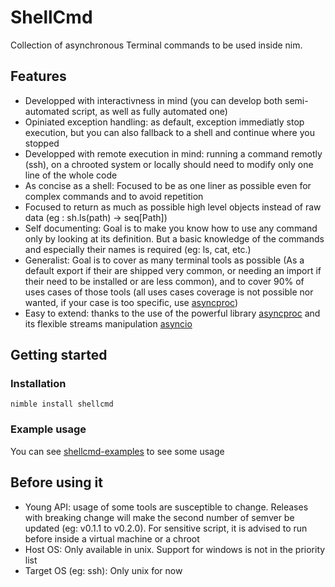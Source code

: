 # ShellCmd
Collection of asynchronous Terminal commands to be used inside nim.

## Features

- Developped with interactivness in mind (you can develop both semi-automated script, as well as fully automated one)
- Opiniated exception handling: as default, exception immediatly stop execution, but you can also fallback to a shell and continue where you stopped
- Developped with remote execution in mind: running a command remotly (ssh), on a chrooted system or locally should need to modify only one line of the whole code
- As concise as a shell: Focused to be as one liner as possible even for complex commands and to avoid repetition
- Focused to return as much as possible high level objects instead of raw data (eg : sh.ls(path) -> seq[Path])
- Self documenting: Goal is to make you know how to use any command only by looking at its definition. But a basic knowledge of the commands and especially their names is required (eg: ls, cat, etc.)
- Generalist: Goal is to cover as many terminal tools as possible (As a default export if their are shipped very common, or needing an import if their need to be installed or are less common), and to cover 90% of uses cases of those tools (all uses cases coverage is not possible nor wanted, if your case is too specific, use [asyncproc](https://github.com/Alogani/asyncproc))
- Easy to extend: thanks to the use of the powerful library [asyncproc](https://github.com/Alogani/asyncproc) and its flexible streams manipulation [asyncio](https://github.com/Alogani/asyncio)

## Getting started

### Installation

`nimble install shellcmd`

### Example usage

You can see [shellcmd-examples](https://github.com/Alogani/shellcmd-examples) to see some usage

## Before using it
- Young API: usage of some tools are susceptible to change. Releases with breaking change will make the second number of semver be updated (eg: v0.1.1 to v0.2.0). For sensitive script, it is advised to run before inside a virtual machine or a chroot
- Host OS: Only available in unix. Support for windows is not in the priority list
- Target OS (eg: ssh): Only unix for now
